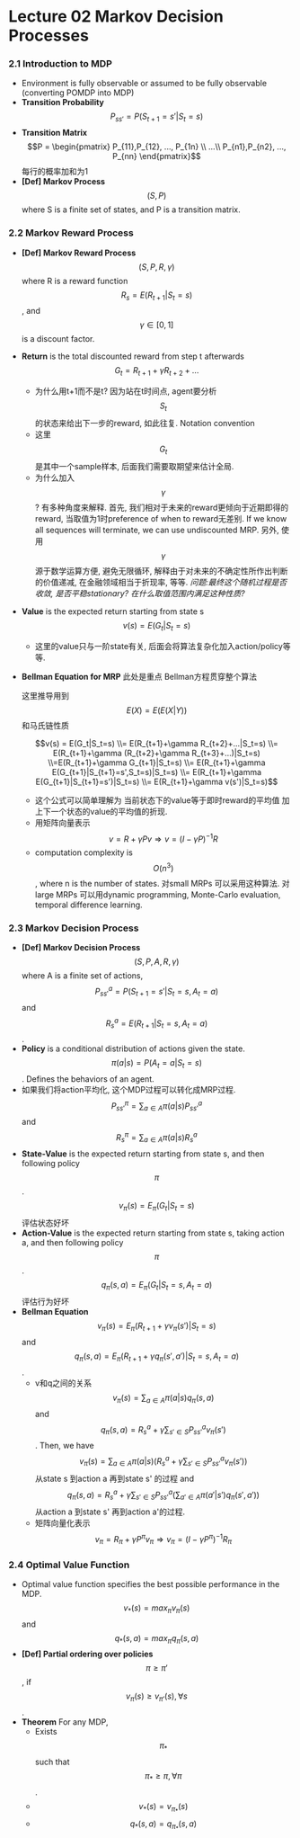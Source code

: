 # Lecture 02 Markov Decision Processes

### 2.1 Introduction to MDP

* Environment is fully observable or assumed to be fully observable \(converting POMDP into MDP\)
* **Transition Probability** $$P_{ss'} = P(S_{t+1}=s' | S_t = s)$$ 
* **Transition Matrix** $$P = \begin{pmatrix} P_{11},P_{12}, ..., P_{1n} \\ ...\\ P_{n1},P_{n2}, ..., P_{nn}  \end{pmatrix}$$ 每行的概率加和为1
* **\[Def\] Markov Process** $$(S, P)$$ where S is a finite set of states, and P is a transition matrix.

### 2.2 Markov Reward Process

* **\[Def\] Markov Reward Process** $$(S, P, R, \gamma) $$ where R is a reward function $$R_s = E(R_{t+1}|S_t=s)$$, and $$\gamma \in [0,1]$$is a discount factor.
* **Return** is the total discounted reward from step t afterwards $$G_t = R_{t+1}+\gamma R_{t+2} + ...$$ 
  * 为什么用t+1而不是t? 因为站在t时间点, agent要分析$$S_t$$的状态来给出下一步的reward, 如此往复. Notation convention
  * 这里$$G_t$$是其中一个sample样本, 后面我们需要取期望来估计全局.
  * 为什么加入$$\gamma$$? 有多种角度来解释. 首先, 我们相对于未来的reward更倾向于近期即得的reward, 当取值为1时preference of when to reward无差别. If we know all sequences will terminate, we can use undiscounted MRP. 另外, 使用$$\gamma$$源于数学运算方便, 避免无限循环, 解释由于对未来的不确定性所作出判断的价值递减, 在金融领域相当于折现率, 等等. _问题:最终这个随机过程是否收敛, 是否平稳stationary? 在什么取值范围内满足这种性质?_
* **Value** is the expected return starting from state s $$v(s)= E(G_t|S_t=s)$$ 
  * 这里的value只与一阶state有关,  后面会将算法复杂化加入action/policy等等.
* **Bellman Equation for MRP**  此处是重点 Bellman方程贯穿整个算法

  这里推导用到 $$E(X)=E(E(X|Y))$$ 和马氏链性质

  $$v(s) = E(G_t|S_t=s)  \\= E(R_{t+1}+\gamma R_{t+2}+...|S_t=s)  \\=  E(R_{t+1}+\gamma (R_{t+2}+\gamma R_{t+3}+...)|S_t=s)  \\=E(R_{t+1}+\gamma G_{t+1}|S_t=s)  \\= E(R_{t+1}+\gamma E(G_{t+1}|S_{t+1}=s',S_t=s)|S_t=s)   \\= E(R_{t+1}+\gamma E(G_{t+1}|S_{t+1}=s')|S_t=s)  \\= E(R_{t+1}+\gamma v(s')|S_t=s)$$ 

  * 这个公式可以简单理解为 当前状态下的value等于即时reward的平均值 加上下一个状态的value的平均值的折现.
  * 用矩阵向量表示 $$v = R+\gamma Pv \Rightarrow v=(I-\gamma P)^{-1}R$$ 
  * computation complexity is$$O(n^3)$$, where n is the number of states. 对small MRPs 可以采用这种算法. 对large MRPs 可以用dynamic programming, Monte-Carlo evaluation, temporal difference learning.

### 2.3 Markov Decision Process

* **\[Def\] Markov Decision Process** $$(S, P, A, R, \gamma) $$ where A is a finite set of actions, $$P^a_{ss'} = P(S_{t+1}=s' | S_t = s, A_t=a)$$ and  $$R^a_s = E(R_{t+1} | S_t = s, A_t=a)$$.
* **Policy** is a conditional distribution of actions given the state. $$\pi(a|s) = P(A_t=a | S_t = s)$$. Defines the behaviors of an agent. 
* 如果我们将action平均化, 这个MDP过程可以转化成MRP过程. $$P^\pi_{ss'} =\sum_{a \in A} \pi(a|s) P^a_{ss'}$$ and $$R^\pi_s =\sum_{a \in A} \pi(a|s) R^a_s$$ 
* **State-Value** is the expected return starting from state s, and then following policy $$\pi$$. $$v_\pi(s)= E_\pi(G_t|S_t=s)$$ 评估状态好坏
* **Action-Value** is the expected return starting from state s, taking action a, and then following policy $$\pi$$. $$q_\pi(s,a)= E_\pi(G_t|S_t=s, A_t=a)$$ 评估行为好坏
* **Bellman Equation** $$v_\pi(s)=E_\pi(R_{t+1}+\gamma v_\pi(s')|S_t=s)$$ and $$q_\pi(s,a)=E_\pi(R_{t+1}+\gamma q_\pi(s',a')|S_t=s,A_t=a)$$ .
  * v和q之间的关系 $$v_\pi(s)=\sum_{a \in A} \pi(a|s) q_\pi(s,a)$$ and $$q_\pi(s,a)=R^a_s+\gamma \sum_{s' \in S} P^a_{ss'}v_\pi(s')$$ . Then, we have $$v_\pi(s)=\sum_{a \in A} \pi(a|s) (R^a_s+\gamma \sum_{s' \in S} P^a_{ss'}v_\pi(s'))$$ 从state s 到action a 再到state s' 的过程 and $$q_\pi(s,a)=R^a_s+\gamma \sum_{s' \in S} P^a_{ss'}(\sum_{a' \in A} \pi(a'|s') q_\pi(s',a'))$$ 从action a 到state s' 再到action a'的过程.
  * 矩阵向量化表示  $$v_\pi = R_\pi+\gamma P^\pi v_\pi \Rightarrow v_\pi=(I-\gamma P^\pi)^{-1}R_\pi$$ 

### 2.4 Optimal Value Function

* Optimal value function specifies the best possible performance in the MDP. $$v_*(s)=max_\pi v_\pi(s)$$ and $$q_*(s,a)=max_\pi  q_\pi(s,a)$$ 
* **\[Def\] Partial ordering over policies** $$\pi \ge \pi'$$ , if $$v_\pi(s)\ge v_{\pi'}(s), \forall s$$ .
* **Theorem** For any MDP,
  * Exists $$\pi_*$$ such that $$\pi_*\ge \pi, \forall \pi$$ .
  * $$v_*(s) = v_{\pi_*}(s)$$ 
  * $$q_*(s,a) = q_{\pi_*}(s,a)$$ 









